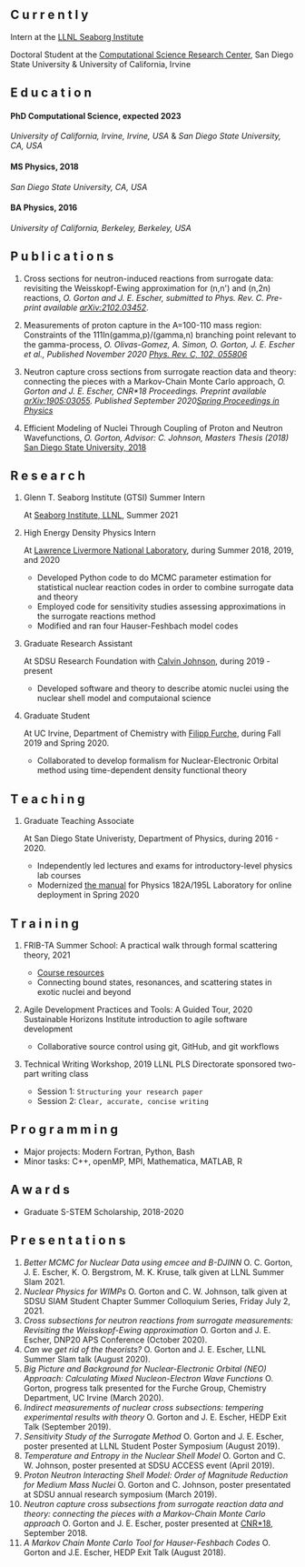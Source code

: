 ## C u r r e n t l y
Intern at the [LLNL Seaborg Institute](https://seaborg.llnl.gov)

Doctoral Student at the [Computational Science Research Center](http://www.csrc.sdsu.edu/), San Diego State University & University of California, Irvine

## E d u c a t i o n

#### PhD Computational Science, expected 2023

_University of California, Irvine, Irvine, USA_ & _San Diego State University, CA, USA_

#### MS Physics, 2018

_San Diego State University, CA, USA_

#### BA Physics, 2016

_University of California, Berkeley, Berkeley, USA_

## P u b l i c a t i o n s

1. Cross sections for neutron-induced reactions from surrogate data: revisiting the Weisskopf-Ewing approximation for (n,n') and (n,2n) reactions, _O. Gorton and J. E. Escher, submitted to Phys. Rev. C. Pre-print available [arXiv:2102.03452](https://arxiv.org/abs/2102.03452)_.

2. Measurements of proton capture in the A=100-110 mass region: Constraints of the 111In(gamma,p)/(gamma,n) branching point relevant to the
gamma-process, _O. Olivas-Gomez, A. Simon, O. Gorton, J. E. Escher et al., Published November 2020 [Phys. Rev. C, 102, 055806](https://journals.aps.org/prc/abstract/10.1103/PhysRevC.102.055806)_

3. Neutron capture cross sections from surrogate reaction data and theory: connecting the pieces with a Markov-Chain Monte Carlo approach, _O. Gorton and J. E. Escher, CNR*18 Proceedings. Preprint available [arXiv:1905:03055](https://arxiv.org/abs/1905.03055). Published September 2020[Spring Proceedings in Physics](https://doi.org/10.1007/978-3-030-58082-7_28)_

4. Efficient Modeling of Nuclei Through Coupling of Proton and Neutron Wavefunctions, _O. Gorton, Advisor: C. Johnson, Masters Thesis (2018)_ [San Diego State University, 2018](https://csu-sdsu.primo.exlibrisgroup.com/permalink/01CALS_SDL/r45sar/alma991023475280402917)

## R e s e a r c h
1. Glenn T. Seaborg Institute (GTSI) Summer Intern

   At [Seaborg Institute, LLNL](https://seaborg.llnl.gov), Summer 2021

2. High Energy Density Physics Intern  
   
   At [Lawrence Livermore National Laboratory](https://www.llnl.gov), during
   Summer 2018, 2019, and 2020
    - Developed Python code to do MCMC parameter estimation for statistical nuclear reaction codes in order to combine surrogate data and theory
    - Employed code for sensitivity studies assessing approximations in the surrogate reactions method
    - Modified and ran four Hauser-Feshbach model codes

3. Graduate Research Assistant

   At SDSU Research Foundation with [Calvin Johnson](http://sci.sdsu.edu/johnson/), during 2019 - present
   - Developed software and theory to describe atomic nuclei using the nuclear shell model and computaional science

4. Graduate Student

   At UC Irvine, Department of Chemistry with [Filipp Furche](https://ffgroup.chem.uci.edu/members/filipp/), during Fall 2019 and Spring 2020.
   - Collaborated to develop formalism for Nuclear-Electronic Orbital method using time-dependent density functional theory

## T e a c h i n g
1. Graduate Teaching Associate

   At San Diego State Univeristy, Department of Physics, during 2016 - 2020.
   - Independently led lectures and exams for introductory-level physics lab courses
   - Modernized [the manual](https://docs.google.com/document/d/1pejqikoYhlaIMhSzBzUzrnh2hDrC_q-bEcJCeflpX7w/edit?usp=sharing) for Physics 182A/195L Laboratory for online deployment in Spring 2020

## T r a i n i n g
1. FRIB-TA Summer School: A practical walk through formal scattering theory, 2021
   - [Course resources](https://fribtascattering.github.io)
   -  Connecting bound states, resonances, and scattering states in exotic nuclei and beyond

2. Agile Development Practices and Tools: A Guided Tour, 2020
   Sustainable Horizons Institute introduction to agile software development
   - Collaborative source control using git, GitHub, and git workflows

3. Technical Writing Workshop, 2019
   LLNL PLS Directorate sponsored two-part writing class
   - Session 1: ``Structuring your research paper``
   - Session 2: ``Clear, accurate, concise writing``

## P r o g r a m m i n g
- Major projects: Modern Fortran, Python, Bash
- Minor tasks: C++, openMP, MPI, Mathematica, MATLAB, R

## A w a r d s
- Graduate S-STEM Scholarship, 2018-2020

## P r e s e n t a t i o n s
1. _Better MCMC for Nuclear Data using emcee and B-DJINN_ O. C. Gorton, J. E. Escher, K. O. Bergstrom, M. K. Kruse, talk given at LLNL Summer Slam 2021.
2. _Nuclear Physics for WIMPs_ O. Gorton and C. W. Johnson, talk given at SDSU SIAM Student Chapter Summer Colloquium Series,
 Friday July 2, 2021.
3. _Cross subsections for neutron reactions from surrogate measurements:  Revisiting the Weisskopf-Ewing approximation_ O. Gorton and J. E. Escher, DNP20 APS Conference (October 2020).
4. _Can we get rid of the theorists?_ O. Gorton and J. E. Escher, LLNL Summer Slam talk (August 2020).
5. _Big Picture and Background for Nuclear-Electronic Orbital (NEO) Approach: Calculating Mixed Nucleon-Electron Wave Functions_ O. Gorton, progress talk presented for the Furche Group, Chemistry Department, UC Irvine (March 2020).
6. _Indirect measurements of nuclear cross subsections: tempering experimental results with theory_ O. Gorton and J. E. Escher, HEDP Exit Talk (September 2019).
7. _Sensitivity Study of the Surrogate Method_ O. Gorton and J. E. Escher, poster presented at LLNL Student Poster Symposium (August 2019).
8. _Temperature and Entropy in the Nuclear Shell Model_ O. Gorton and C. W. Johnson, poster presented at SDSU ACCESS event (April 2019).
9. _Proton Neutron Interacting Shell Model: Order of Magnitude Reduction for Medium Mass Nuclei_ O. Gorton and C. Johnson, poster presentated at SDSU annual research symposium (March 2019).
10. _Neutron capture cross subsections from surrogate reaction data and theory: connecting the pieces with a Markov-Chain Monte Carlo approach_ O. Gorton and J. E. Escher, poster presented at [CNR*18](https://indico.bnl.gov/event/4158/),  September 2018.
11. _A Markov Chain Monte Carlo Tool for Hauser-Feshbach Codes_ O. Gorton and J.E. Escher, HEDP Exit Talk (August 2018).
